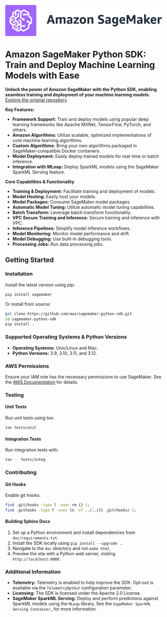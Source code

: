 ![SageMaker Banner](https://github.com/aws/sagemaker-python-sdk/raw/master/branding/icon/sagemaker-banner.png)

# Amazon SageMaker Python SDK: Train and Deploy Machine Learning Models with Ease

**Unlock the power of Amazon SageMaker with the Python SDK, enabling seamless training and deployment of your machine learning models.**  [Explore the original repository](https://github.com/aws/sagemaker-python-sdk).

**Key Features:**

*   **Framework Support:** Train and deploy models using popular deep learning frameworks like Apache MXNet, TensorFlow, PyTorch, and others.
*   **Amazon Algorithms:** Utilize scalable, optimized implementations of core machine learning algorithms.
*   **Custom Algorithms:** Bring your own algorithms packaged in SageMaker-compatible Docker containers.
*   **Model Deployment:** Easily deploy trained models for real-time or batch inference.
*   **Integration with MLeap:** Deploy SparkML models using the SageMaker SparkML Serving feature.

**Core Capabilities & Functionality**

*   **Training & Deployment:** Facilitate training and deployment of models.
*   **Model Hosting:** Easily host your models.
*   **Model Packages:** Consume SageMaker model packages.
*   **Automatic Model Tuning:** Utilize automatic model tuning capabilities.
*   **Batch Transform:** Leverage batch transform functionality.
*   **VPC Secure Training and Inference:** Secure training and inference with VPC.
*   **Inference Pipelines:** Simplify model inference workflows.
*   **Model Monitoring:** Monitor model performance and drift.
*   **Model Debugging:** Use built-in debugging tools.
*   **Processing Jobs:** Run data processing jobs.

## Getting Started

### Installation

Install the latest version using pip:

```bash
pip install sagemaker
```

Or install from source:

```bash
git clone https://github.com/aws/sagemaker-python-sdk.git
cd sagemaker-python-sdk
pip install .
```

### Supported Operating Systems & Python Versions

*   **Operating Systems:** Unix/Linux and Mac.
*   **Python Versions:** 3.9, 3.10, 3.11, and 3.12.

### AWS Permissions

Ensure your IAM role has the necessary permissions to use SageMaker. See the [AWS Documentation](https://docs.aws.amazon.com/sagemaker/latest/dg/sagemaker-roles.html) for details.

### Testing

#### Unit Tests

Run unit tests using tox:

```bash
tox tests/unit
```

#### Integration Tests

Run integration tests with:

```bash
tox -- tests/integ
```

### Contributing

#### Git Hooks
Enable git hooks:

```bash
find .git/hooks -type l -exec rm {} \;
find .githooks -type f -exec ln -sf ../../{} .git/hooks/ \;
```

#### Building Sphinx Docs

1.  Set up a Python environment and install dependencies from `doc/requirements.txt`.
2.  Install the SDK locally using `pip install --upgrade .`.
3.  Navigate to the `doc` directory and run `make html`.
4.  Preview the site with a Python web server, visiting `http://localhost:8000`.

### Additional Information

*   **Telemetry:** Telemetry is enabled to help improve the SDK. Opt-out is available via the `TelemetryOptOut` configuration parameter.
*   **Licensing:** The SDK is licensed under the Apache 2.0 License.
*   **SageMaker SparkML Serving:** Deploy and perform predictions against SparkML models using the `MLeap` library.  See the `SageMaker SparkML Serving Container`_ for more information.